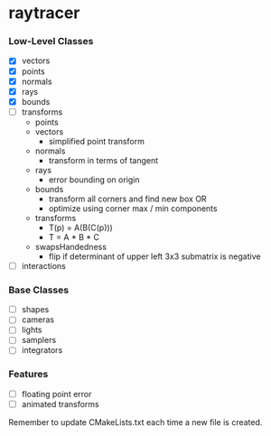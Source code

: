 # raytracer

### Low-Level Classes
- [x] vectors
- [x] points
- [x] normals
- [x] rays
- [x] bounds
- [ ] transforms
  - points
  - vectors
    - simplified point transform
  - normals
    - transform in terms of tangent
  - rays
    - error bounding on origin
  - bounds
    - transform all corners and find new box OR
    - optimize using corner max / min components
  - transforms
    - T(p) = A(B(C(p)))
    - T = A * B * C
  - swapsHandedness
    - flip if determinant of upper left 3x3 submatrix is negative
- [ ] interactions

### Base Classes
- [ ] shapes
- [ ] cameras
- [ ] lights
- [ ] samplers
- [ ] integrators

### Features
- [ ] floating point error
- [ ] animated transforms

Remember to update CMakeLists.txt each time a new file is created.
